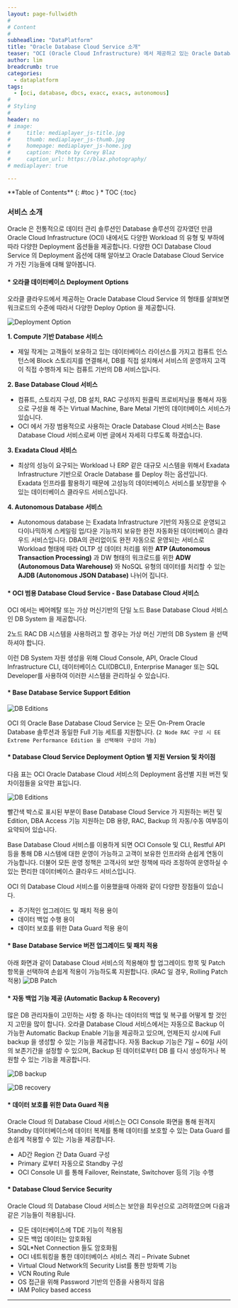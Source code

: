 ```yaml
---
layout: page-fullwidth
#
# Content
#
subheadline: "DataPlatform"
title: "Oracle Database Cloud Service 소개"
teaser: "OCI (Oracle Cloud Infrastructure) 에서 제공하고 있는 Oracle Database Cloud Service 에 대해 알아봅니다."
author: lim
breadcrumb: true
categories:
  - dataplatform
tags:
  - [oci, database, dbcs, exacc, exacs, autonomous]
#
# Styling
#
header: no
# image:
#     title: mediaplayer_js-title.jpg
#     thumb: mediaplayer_js-thumb.jpg
#     homepage: mediaplayer_js-home.jpg
#     caption: Photo by Corey Blaz
#     caption_url: https://blaz.photography/
# mediaplayer: true

---
```


<div class="panel radius" markdown="1">
**Table of Contents**
{: #toc }
*  TOC
{:toc}
</div>

### 서비스 소개
Oracle 은 전통적으로 데이터 관리 솔루션인 Database 솔루션의 강자였던 만큼 Oracle Cloud Infrastructure (OCI) 내에서도 다양한 Workload 의 유형 및 부하에 따라 다양한 Deployment 옵션들을 제공합니다.
다양한 OCI Database Cloud Service 의 Deployment 옵션에 대해 알아보고 Oracle Database Cloud Service 가 가진 기능들에 대해 알아봅니다. 

#### * 오라클 데이터베이스 Deployment Options

오라클 클라우드에서 제공하는 Oracle Database Cloud Service 의 형태를 살펴보면 워크로드의 수준에 따라서 다양한 Deploy Option 을 제공합니다.

![Deployment Option](/assets/img/dataplatform/dbcs/01.blog-oracle-dbcs-deployment-option.PNG)

**1. Compute 기반 Database 서비스**

- 제일 작게는 고객들이 보유하고 있는 데이터베이스 라이선스를 가지고 컴퓨트 인스턴스에 Block 스토리지를 연결해서, DB를 직접 설치해서 서비스의 운영까지 고객이 직접 수행하게 되는 컴퓨트 기반의 DB 서비스입니다.

**2. Base Database Cloud 서비스**
- 컴퓨트, 스토리지 구성, DB 설치, RAC 구성까지 원클릭 프로비저닝을 통해서 자동으로 구성을 해 주는 Virtual Machine, Bare Metal 기반의 데이터베이스 서비스가 있습니다. 
- OCI 에서 가장 범용적으로 사용하는 Oracle Database Cloud 서비스는 Base Database Cloud 서비스로써 이번 글에서 자세히 다루도록 하겠습니다.

**3. Exadata Cloud 서비스**
- 최상의 성능이 요구되는 Workload 나 ERP 같은 대규모 시스템을 위해서 Exadata Infrastructure 기반으로 Oracle Database 를 Deploy 하는 옵션입니다. Exadata 인프라를 활용하기 때문에 고성능의 데이터베이스 서비스를 보장받을 수 있는 데이터베이스 클라우드 서비스입니다.

**4. Autonomous Database 서비스**
- Autonomous database 는 Exadata Infrastructure 기반의 자동으로 운영되고 다이나믹하게 스케일링 업/다운 기능까지 보유한 완전 자동화된 데이터베이스 클라우드 서비스입니다. DBA의 관리없이도 완전 자동으로 운영되는 서비스로 Workload 형태에 따라 OLTP 성 데이터 처리를 위한 **ATP (Autonomous Transaction Processing)** 과 DW 형태의 워크로드를 위한 **ADW (Autonomous Data Warehouse)** 와 NoSQL 유형의 데이터를 처리할 수 있는 **AJDB (Autonomous JSON Database)** 나뉘어 집니다.


#### * OCI 범용 Database Cloud Service - Base Database Cloud 서비스

OCI 에서는 베어메탈 또는 가상 머신기반의 단일 노드 Base Database Cloud 서비스인 DB System 을 제공합니다. 

2노드 RAC DB 시스템을 사용하려고 할 경우는 가상 머신 기반의 DB System 을 선택하셔야 합니다.

이런 DB System 자원 생성을 위해 Cloud Console, API, Oracle Cloud Infrastructure CLI, 데이터베이스 CLI(DBCLI), Enterprise Manager 또는 SQL Developer를 사용하여 이러한 시스템을 관리하실 수 있습니다.

#### * Base Database Service Support Edition

![DB Editions](/assets/img/dataplatform/dbcs/02.blog-oracle-dbcs-editions.PNG)

OCI 의 Oracle Base Database Cloud Service 는 모든 On-Prem Oracle Database 솔루션과 동일한 Full 기능 세트를 지원합니다.
(`2 Node RAC 구성 시 EE Extreme Performance Edition 을 선택해야 구성이 가능`)

#### * Database Cloud Service Deployment Option 별 지원 Version 및 차이점
다음 표는 OCI Oracle Database Cloud 서비스의 Deployment 옵션별 지원 버전 및 차이점들을 요약한 표입니다.

![DB Editions](/assets/img/dataplatform/dbcs/03.blog-oracle-dbcs-option-versions.PNG)

빨간색 박스로 표시된 부분이 Base Database Cloud Service 가 지원하는 버전 및 Edition, DBA Access 기능 지원하는 DB 용량, RAC, Backup 의 자동/수동 여부등이 요약되어 있습니다.

Base Database Cloud 서비스를 이용하게 되면 OCI Console 및 CLI, Restful API 등을 통해 DB 시스템에 대한 운영이 가능하고 고객이 보유한 인프라와 손쉽게 연동이 가능합니다. 더불어 모든 운영 정책은 고객사의 보안 정책에 따라 조정하여 운영하실 수 있는 편리한 데이터베이스 클라우드 서비스입니다.

OCI 의 Database Cloud 서비스를 이용했을때 아래와 같이 다양한 장점들이 있습니다.
- 주기적인 업그레이드 및 패치 적용 용이 
- 데이터 백업 수행 용이
- 데이터 보호를 위한 Data Guard 적용 용이

#### * Base Database Service 버전 업그레이드 및 패치 적용

아래 화면과 같이 Database Cloud 서비스의 적용해야 할 업그레이드 항목 및 Patch 항목을 선택하여 손쉽게 적용이 가능하도록 지원합니다.
(RAC 일 경우, Rolling Patch 적용)
![DB Patch](/assets/img/dataplatform/dbcs/04.blog-oracle-dbcs-patch.PNG)

#### * 자동 백업 기능 제공 (Automatic Backup & Recovery)
많은 DB 관리자들이 고민하는 사항 중 하나는 데이터의 백업 및 복구를 어떻게 할 것인지 고민을 많이 합니다. 오라클 Database Cloud 서비스에서는 자동으로 Backup 이 가능한 Automatic Backup Enable 기능을 제공하고 있으며, 언제든지 상시에 Full backup 을 생성할 수 있는 기능을 제공합니다.
자동 Backup 기능은 7일 ~ 60일 사이의 보존기간을 설정할 수 있으며, Backup 된 데이터로부터 DB 를 다시 생성하거나 복원할 수 있는 기능을 제공합니다.

![DB backup](/assets/img/dataplatform/dbcs/05.blog-oracle-dbcs-automatic-backup.PNG)

![DB recovery](/assets/img/dataplatform/dbcs/06.blog-oracle-dbcs-backup-db-create.PNG)

#### * 데이터 보호를 위한 Data Guard 적용
Oracle Cloud 의 Database Cloud 서비스는 OCI Console 화면을 통해 원격지 Standby 데이터베이스에 데이터 복제를 통해 데이터를 보호할 수 있는 Data Guard 를 손쉽게 적용할 수 있는 기능을 제공합니다.
- AD간 Region 간 Data Guard 구성
- Primary 로부터 자동으로 Standby 구성
- OCI Console UI 를 통해 Failover, Reinstate, Switchover 등의 기능 수행

#### * Database Cloud Service Security
Oracle Cloud 의 Database Cloud 서비스는 보안을 최우선으로 고려하였으며 다음과 같은 기능들이 적용됩니다.
- 모든 데이터베이스에 TDE 기능이 적용됨
- 모든 백업 데이터는 암호화됨
- SQL*Net Connection 들도 암호화됨
- OCI 네트워킹을 통한 데이터베이스 서비스 격리 – Private Subnet
- Virtual Cloud Network의 Security List를 통한 방화벽 기능
- VCN Routing Rule
- OS 접근을 위해 Password 기반의 인증을 사용하지 않음
- IAM Policy based access

---

